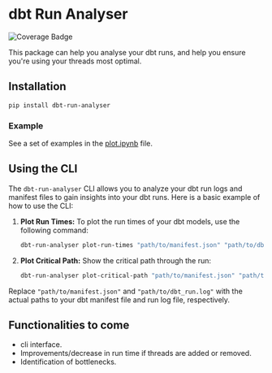 # dbt Run Analyser

![Coverage Badge](docs/coverage.svg)

This package can help you analyse your dbt runs, and help you ensure you're using your threads most optimal.

## Installation
`pip install dbt-run-analyser`

### Example
See a set of examples in the [plot.ipynb](https://github.com/mathiasDK/dbt-run-analyser/blob/master/examples/plot.ipynb) file.

## Using the CLI

The `dbt-run-analyser` CLI allows you to analyze your dbt run logs and manifest files to gain insights into your dbt runs. Here is a basic example of how to use the CLI:

1. **Plot Run Times:**
    To plot the run times of your dbt models, use the following command:
    ```sh
    dbt-run-analyser plot-run-times "path/to/manifest.json" "path/to/dbt_run.log"
    ```

2. **Plot Critical Path:**
    Show the critical path through the run:
    ```sh
    dbt-run-analyser plot-critical-path "path/to/manifest.json" "path/to/dbt_run.log" --model "order_wide"
    ```

Replace `"path/to/manifest.json"` and `"path/to/dbt_run.log"` with the actual paths to your dbt manifest file and run log file, respectively.

## Functionalities to come
- cli interface.
- Improvements/decrease in run time if threads are added or removed.
- Identification of bottlenecks.
